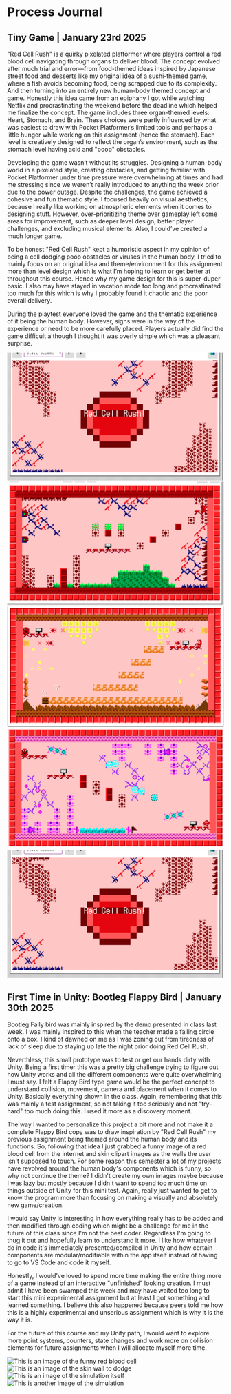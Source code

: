 # Process Journal 

## Tiny Game | January 23rd 2025

"Red Cell Rush" is a quirky pixelated platformer where players control a red blood cell navigating through organs to deliver blood. The concept evolved after much trial and error—from food-themed ideas inspired by Japanese street food and desserts like my original idea of a sushi-themed game, where a fish avoids becoming food, being scrapped due to its complexity. And then turning into an entirely new human-body themed concept and game. Honestly this idea came from an epiphany I got while watching Netflix and procrastinating the weekend before the deadline which helped me finalize the concept.
The game includes three organ-themed levels: Heart, Stomach, and Brain. These choices were partly influenced by what was easiest to draw with Pocket Platformer’s limited tools and perhaps a little hunger while working on this assignment (hence the stomach). Each level is creatively designed to reflect the organ’s environment, such as the stomach level having acid and "poop" obstacles.

Developing the game wasn’t without its struggles. Designing a human-body world in a pixelated style, creating obstacles, and getting familiar with Pocket Platformer under time pressure were overwhelming at times and had me stressing since we weren’t really introduced to anything the week prior due to the power outage.
Despite the challenges, the game achieved a cohesive and fun thematic style. I focused heavily on visual aesthetics, because I really like working on atmospheric elements when it comes to designing stuff. However, over-prioritizing theme over gameplay left some areas for improvement, such as deeper level design, better player challenges, and excluding musical elements. Also, I could’ve created a much longer game.

To be honest "Red Cell Rush" kept a humoristic aspect in my opinion of being a cell dodging poop obstacles or viruses in the human body, I tried to mainly focus on an original idea and theme/environment for this assignment more than level design which is what I’m hoping to learn or get better at throughout this course. Hence why my game design for this is super-duper basic. I also may have stayed in vacation mode too long and procrastinated too much for this which is why I probably found it chaotic and the poor overall delivery.

During the playtest everyone loved the game and the thematic experience of it being the human body. However, signs were in the way of the experience or need to be more carefully placed. Players actually did find the game difficult although I thought it was overly simple which was a pleasant surprise.

![This is an image of the start screen](images/miniThingImages/homescreen.png)
![This is an image of Level 1: The Heart](images/miniThingImages/level1.png)
![This is an image of Level 2: The Stomach](images/miniThingImages/level2.png)
![This is an image of Level 3: The Brain](images/miniThingImages/level3.png)
![This is an image of End Game Screen](images/miniThingImages/homescreen.png)

## First Time in Unity: Bootleg Flappy Bird | January 30th 2025

Bootleg Fally bird was mainly inspired by the demo presented in class last week. I was mainly inspired to this when the teacher made a falling circle onto a box. I kind of dawned on me as I was zoning out from tiredness of lack of sleep due to staying up late the night prior doing Red Cell Rush. 

Neverthless, this small prototype was to test or get our hands dirty with Unity. Being a first timer this was a pretty big challenge trying to figure out how Unity works and all the different components were quite overwhelming I must say. I felt a Flappy Bird type game would be the perfect concept to understand collision, movement, camera and placement when it comes to Unity. Basically everything shown in the class. Again, remembering that this was mainly a test assignment, so not taking it too seriously and not "try-hard" too much doing this. I used it more as a discovery moment. 

The way I wanted to personalize this project a bit more and not make it a complete Flappy Bird copy was to draw inspiration by "Red Cell Rush" my previous assignment being themed around the human body and its functions. So, following that idea I just grabbed a funny image of a red blood cell from the internet and skin clipart images as the walls the user isn't supposed to touch. For some reason this semester a lot of my projects have revolved around the human body's components which is funny, so why not continue the theme? I didn't create my own images maybe because I was lazy but mostly because I didn't want to spend too much time on things outside of Unity for this mini test. Again, really just wanted to get to know the program more than focusing on making a visually and absolutely new game/creation. 

I would say Unity is interesting in how everything really has to be added and then modified through coding which might be a challenge for me in the future of this class since I'm not the best coder. Regardless I'm going to thug it out and hopefully learn to understand it more. I like how whatever I do in code it's immediately presented/compiled in Unity and how certain components are modular/modifiable within the app itself instead of having to go to VS Code and code it myself. 

Honestly, I would've loved to spend more time making the entire thing more of a game instead of an interactive "unfinished" looking creation. I must admit I have been swamped this week and may have waited too long to start this mini experimental assignment but at least I got something and learned something. I believe this also happened because peers told me how this is a highly experimental and unserious assignment which is why it is the way it is.

For the future of this course and my Unity path, I would want to explore more point systems, counters, state changes and work more on collision elements for future assignments when I will allocate myself more time. 

![This is an image of the funny red blood cell](images/bootlegFlappyImagees/redCell.png)
![This is an image of the skin wall to dodge](images/bootlegFlappyImagees/skin.png)
![This is an image of the simulation itself](images/bootlegFlappyImagees/BootlegFlappy.png)
![This is another image of the simulation](images/bootlegFlappyImagees/bootlegFlappy2.png)





